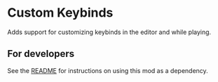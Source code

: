 # Custom Keybinds

Adds support for customizing keybinds in the editor and while playing.

## For developers

See the [README](https://github.com/HJfod/CustomKeybinds/blob/main/README.md) for instructions on using this mod as a dependency.
